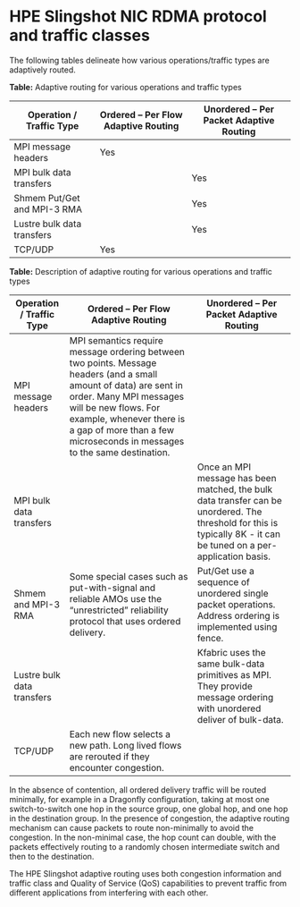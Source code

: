 # HPE Slingshot NIC RDMA protocol and traffic classes

The following tables delineate how various operations/traffic types are adaptively routed.

**Table:** Adaptive routing for various operations and traffic types

| Operation / Traffic Type    | Ordered – Per Flow Adaptive Routing | Unordered – Per Packet Adaptive Routing |
|-----------------------------|-------------------------------------|-----------------------------------------|
| MPI message headers         | Yes                                 |                                         |
| MPI bulk data transfers     |                                     | Yes                                     |
| Shmem Put/Get and MPI-3 RMA |                                     | Yes                                     |
| Lustre bulk data transfers  |                                     | Yes                                     |
| TCP/UDP                     | Yes                                 |                                         |

**Table:** Description of adaptive routing for various operations and traffic types

| Operation / Traffic Type   | Ordered – Per Flow Adaptive Routing                                                                                                                                                                                                                                       | Unordered – Per Packet Adaptive Routing                                                                                                                             |
|----------------------------|---------------------------------------------------------------------------------------------------------------------------------------------------------------------------------------------------------------------------------------------------------------------------|---------------------------------------------------------------------------------------------------------------------------------------------------------------------|
| MPI message headers        | MPI semantics require message ordering between two points. Message headers (and a small amount of data) are sent in order. Many MPI messages will be new flows. For example, whenever there is a gap of more than a few microseconds in messages to the same destination. |                                                                                                                                                                     |
| MPI bulk data transfers    |                                                                                                                                                                                                                                                                           | Once an MPI message has been matched, the bulk data transfer can be unordered. The threshold for this is typically 8K - it can be tuned on a per-application basis. |
| Shmem and MPI-3 RMA        | Some special cases such as put-with-signal and reliable AMOs use the “unrestricted” reliability protocol that uses ordered delivery.                                                                                                                                      | Put/Get use a sequence of unordered single packet operations. Address ordering is implemented using fence.                                                          |
| Lustre bulk data transfers |                                                                                                                                                                                                                                                                           | Kfabric uses the same bulk-data primitives as MPI. They provide message ordering with unordered deliver of bulk-data.                                               |
| TCP/UDP                    | Each new flow selects a new path. Long lived flows are rerouted if they encounter congestion.                                                                                                                                                                             |                                                                                                                                                                     |

In the absence of contention, all ordered delivery traffic will be routed minimally, for example in a Dragonfly configuration, taking at most one switch-to-switch one hop in the source group, one global hop, and one hop in the destination group.
In the presence of congestion, the adaptive routing mechanism can cause packets to route non-minimally to avoid the congestion.
In the non-minimal case, the hop count can double, with the packets effectively routing to a randomly chosen intermediate switch and then to the destination.

The HPE Slingshot adaptive routing uses both congestion information and traffic class and Quality of Service (QoS) capabilities to prevent traffic from different applications from interfering with each other.
